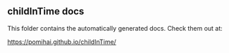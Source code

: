 ## childInTime docs
This folder contains the automatically generated docs. Check them out at:

https://pomihai.github.io/childInTime/
